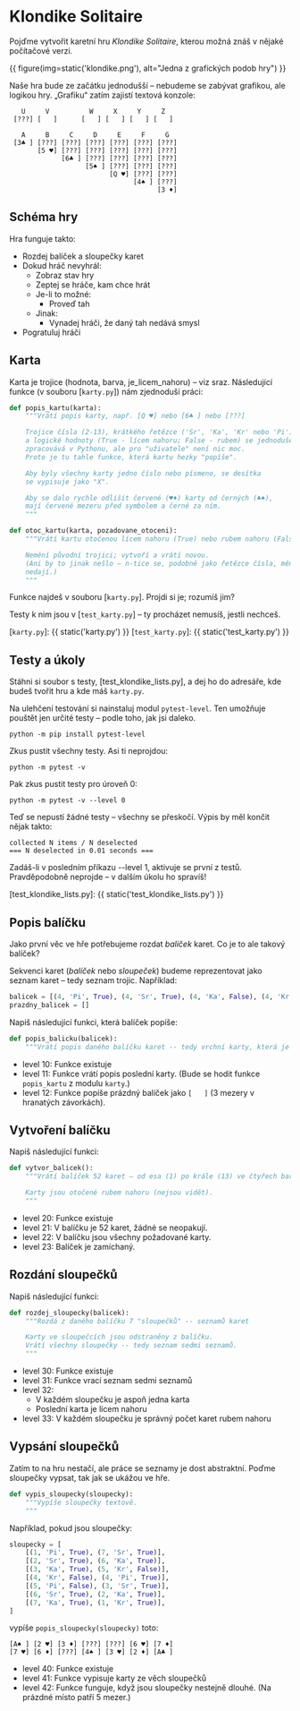 # Klondike Solitaire

Pojďme vytvořit karetní hru *Klondike Solitaire*, kterou možná znáš v nějaké
počítačové verzi.

{{ figure(img=static('klondike.png'), alt="Jedna z grafických podob hry") }}

Naše hra bude ze začátku jednodušší – nebudeme se zabývat grafikou,
ale logikou hry.
„Grafiku“ zatím zajistí textová konzole:

```plain
   U     V          W     X     Y     Z
 [???] [   ]      [   ] [   ] [   ] [   ]

   A     B     C     D     E     F     G
 [3♣ ] [???] [???] [???] [???] [???] [???]
       [5 ♥] [???] [???] [???] [???] [???]
             [6♣ ] [???] [???] [???] [???]
                   [5♠ ] [???] [???] [???]
                         [Q ♥] [???] [???]
                               [4♠ ] [???]
                                     [3 ♦]
```

## Schéma hry

Hra funguje takto:

* Rozdej balíček a sloupečky karet
* Dokud hráč nevyhrál:
  * Zobraz stav hry
  * Zeptej se hráče, kam chce hrát
  * Je-li to možné:
    * Proveď tah
  * Jinak:
    * Vynadej hráči, že daný tah nedává smysl
* Pogratuluj hráči


## Karta

Karta je trojice (hodnota, barva, je_licem_nahoru) – viz sraz.
Následující funkce (v souboru [`karty.py`]) nám zjednoduší práci:

```python
def popis_kartu(karta):
    """Vrátí popis karty, např. [Q ♥] nebo [6♣ ] nebo [???]

    Trojice čísla (2-13), krátkého řetězce ('Sr', 'Ka', 'Kr' nebo 'Pi')
    a logické hodnoty (True - lícem nahoru; False - rubem) se jednoduše
    zpracovává v Pythonu, ale pro "uživatele" není nic moc.
    Proto je tu tahle funkce, která kartu hezky "popíše".

    Aby byly všechny karty jedno číslo nebo písmeno, se desítka
    se vypisuje jako "X".

    Aby se dalo rychle odlišit červené (♥♦) karty od černých (♣♠),
    mají červené mezeru před symbolem a černé za ním.
    """
```

```python
def otoc_kartu(karta, pozadovane_otoceni):
    """Vrátí kartu otočenou lícem nahoru (True) nebo rubem nahoru (False)

    Nemění původní trojici; vytvoří a vrátí novou.
    (Ani by to jinak nešlo – n-tice se, podobně jako řetězce čísla, měnit
    nedají.)
    """
```

Funkce najdeš v souboru [`karty.py`]. Projdi si je; rozumíš jim?

Testy k nim jsou v [`test_karty.py`] – ty procházet nemusíš, jestli nechceš.

[`karty.py`]: {{ static('karty.py') }}
[`test_karty.py`]: {{ static('test_karty.py') }}


## Testy a úkoly

Stáhni si soubor s testy, [test_klondike_lists.py], a dej ho do adresáře,
kde budeš tvořit hru a kde máš `karty.py`.

Na ulehčení testování si nainstaluj modul `pytest-level`.
Ten umožňuje pouštět jen určité testy – podle toho, jak jsi daleko.

    python -m pip install pytest-level

Zkus pustit všechny testy. Asi ti neprojdou:

    python -m pytest -v

Pak zkus pustit testy pro úroveň 0:

    python -m pytest -v --level 0

Teď se nepustí žádné testy – všechny se přeskočí. Výpis by měl končit nějak takto:

    collected N items / N deselected
    === N deselected in 0.01 seconds ===

Zadáš-li v posledním příkazu --level 1, aktivuje se první z testů. Pravděpodobně neprojde – v dalším úkolu ho spravíš!

[test_klondike_lists.py]: {{ static('test_klondike_lists.py') }}


## Popis balíčku

Jako první věc ve hře potřebujeme rozdat *balíček* karet.
Co je to ale takový balíček?

Sekvenci karet (*balíček* nebo *sloupeček*) budeme reprezentovat jako seznam
karet – tedy seznam trojic.
Například:

```python
balicek = [(4, 'Pi', True), (4, 'Sr', True), (4, 'Ka', False), (4, 'Kr', True)]
prazdny_balicek = []
```

Napiš následující funkci, která balíček popíše:

```python
def popis_balicku(balicek):
    """Vrátí popis daného balíčku karet -- tedy vrchní karty, která je vidět"""
```

* level 10: Funkce existuje
* level 11: Funkce vrátí popis poslední karty. (Bude se hodit funkce `popis_kartu` z modulu `karty`.)
* level 12: Funkce popíše prázdný balíček jako `[   ]` (3 mezery v hranatých závorkách).


## Vytvoření balíčku

Napiš následující funkci:

```python
def vytvor_balicek():
    """Vrátí balíček 52 karet – od esa (1) po krále (13) ve čtyřech barvách

    Karty jsou otočené rubem nahoru (nejsou vidět).
    """
```

* level 20: Funkce existuje
* level 21: V balíčku je 52 karet, žádné se neopakují.
* level 22: V balíčku jsou všechny požadované karty.
* level 23: Balíček je zamíchaný.


## Rozdání sloupečků

Napiš následující funkci:

```python
def rozdej_sloupecky(balicek):
    """Rozdá z daného balíčku 7 "sloupečků" -- seznamů karet

    Karty ve sloupečcích jsou odstraněny z balíčku.
    Vrátí všechny sloupečky -- tedy seznam sedmi seznamů.
    """
```

* level 30: Funkce existuje
* level 31: Funkce vrací seznam sedmi seznamů
* level 32:
  * V každém sloupečku je aspoň jedna karta
  * Poslední karta je lícem nahoru
* level 33: V každém sloupečku je správný počet karet rubem nahoru


## Vypsání sloupečků

Zatím to na hru nestačí, ale práce se seznamy je dost abstraktní.
Poďme sloupečky vypsat, tak jak se ukážou ve hře.

```python
def vypis_sloupecky(sloupecky):
    """Vypíše sloupečky textově.
    """
```

Například, pokud jsou sloupečky:

```python
sloupecky = [
    [(1, 'Pi', True), (7, 'Sr', True)],
    [(2, 'Sr', True), (6, 'Ka', True)],
    [(3, 'Ka', True), (5, 'Kr', False)],
    [(4, 'Kr', False), (4, 'Pi', True)],
    [(5, 'Pi', False), (3, 'Sr', True)],
    [(6, 'Sr', True), (2, 'Ka', True)],
    [(7, 'Ka', True), (1, 'Kr', True)],
]
```

vypíše `popis_sloupecky(sloupecky)` toto:

```plain
[A♠ ] [2 ♥] [3 ♦] [???] [???] [6 ♥] [7 ♦]
[7 ♥] [6 ♦] [???] [4♠ ] [3 ♥] [2 ♦] [A♣ ]
```


* level 40: Funkce existuje
* level 41: Funkce vypisuje karty ze věch sloupečků
* level 42: Funkce funguje, když jsou sloupečky nestejně dlouhé. (Na prázdné místo patří 5 mezer.)
